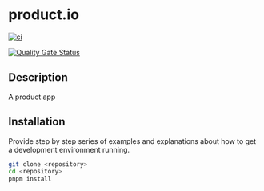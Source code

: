 # product.io

[![ci](https://github.com/PtitTux/product.io/actions/workflows/ci.yml/badge.svg)](https://github.com/PtitTux/product.io/actions/workflows/ci.yml)

[![Quality Gate Status](https://sonarcloud.io/api/project_badges/measure?project=PtitTux_product.io&metric=alert_status)](https://sonarcloud.io/summary/new_code?id=PtitTux_product.io)

## Description

A product app

## Installation

Provide step by step series of examples and explanations about how to get a development environment running.

```bash
git clone <repository>
cd <repository>
pnpm install
